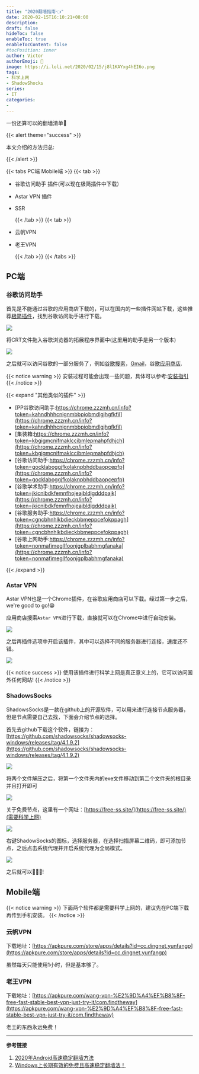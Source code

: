 ```yaml
---
title: "2020翻墙指南👈"
date: 2020-02-15T16:10:21+08:00
description:
draft: false
hideToc: false
enableToc: true
enableTocContent: false
#tocPosition: inner
author: Victor
authorEmoji: 👻
image: https://i.loli.net/2020/02/15/j8l1KAYxg4hEI6o.png
tags:
- 科学上网
- ShadowShocks
series:
- IT
categories:
-
---
```


一份还算可以的翻墙清单:card_index:

<!--more-->

{{< alert theme="success" >}}

本文介绍的方法归总:

{{< /alert >}}

{{< tabs PC端 Mobile端 >}}
  {{< tab >}}

- 谷歌访问助手 插件(可以现在极简插件中下载）
- Astar VPN 插件
- SSR

  {{< /tab >}}
  {{< tab >}}

* 云帆VPN
* 老王VPN

  {{< /tab >}}
{{< /tabs >}}

## PC端

### 谷歌访问助手

首先是不能通过谷歌的应用商店下载的，可以在国内的一些插件网站下载，这些推荐[极简插件](https://chrome.zzzmh.cn/)，找到谷歌访问助手进行下载。

![](https://i.loli.net/2020/02/15/Uw5Mbl28tV1ZxIv.png)

将CRT文件拖入谷歌浏览器的拓展程序界面中(这里用的助手是另一个版本)

![](https://i.loli.net/2020/02/15/u5RtMNYjCoVQacw.png)

之后就可以访问谷歌的一部分服务了，例如[谷歌搜索](https://www.google.com/)，[Gmail](https://mail.google.com/mail/u/0/#inbox)，谷[歌应用商店](https://chrome.google.com/webstore).

{{< notice warning >}}
安装过程可能会出现一些问题，具体可以参考:[安装指引](https://chrome.zzzmh.cn/help?token=setup)
{{< /notice >}}

{{< expand "其他类似的插件" >}}

* [PP谷歌访问助手:https://chrome.zzzmh.cn/info?token=kahndhhhcnignmbbpiobmdlgjhgfkfil](https://chrome.zzzmh.cn/info?token=kahndhhhcnignmbbpiobmdlgjhgfkfil)
* [集装箱:https://chrome.zzzmh.cn/info?token=kbgigmcnifmaklccibmlepmahpfdhjch](https://chrome.zzzmh.cn/info?token=kbgigmcnifmaklccibmlepmahpfdhjch)
* [谷歌访问助手:https://chrome.zzzmh.cn/info?token=gocklaboggjfkolaknpbhddbaopcepfp](https://chrome.zzzmh.cn/info?token=gocklaboggjfkolaknpbhddbaopcepfp)
* [谷歌学术助手:https://chrome.zzzmh.cn/info?token=jkicnibdkfemnfhojeajbldjgdddpajk](https://chrome.zzzmh.cn/info?token=jkicnibdkfemnfhojeajbldjgdddpajk)
* [谷歌服务助手:https://chrome.zzzmh.cn/info?token=cgncbhnhlkbdieckbbmeppcefokppagh](https://chrome.zzzmh.cn/info?token=cgncbhnhlkbdieckbbmeppcefokppagh)
* [谷歌上网助手:https://chrome.zzzmh.cn/info?token=nonmafimegllfoonjgplbabhmgfanaka](https://chrome.zzzmh.cn/info?token=nonmafimegllfoonjgplbabhmgfanaka)

{{< /expand >}}

### Astar VPN

Astar VPN也是一个Chrome插件，在谷歌应用商店可以下载。经过第一步之后，we're good to go!😁

应用商店搜索`Astar VPN`进行下载，直接就可以在Chrome中进行自动安装。

![](https://i.loli.net/2020/02/15/r3LunYZ8HPSoUNR.png)

之后再插件选项中开启该插件，其中可以选择不同的服务器进行连接，速度还不错。

![](https://i.loli.net/2020/02/15/rWNqC49EdTK1cOx.png)

{{< notice success >}}
使用该插件进行科学上网是真正意义上的，它可以访问国外任何网站! 
{{< /notice >}}

### ShadowsSocks

ShadowsSocks是一款在github上的开源软件，可以用来进行连接节点服务器，但是节点需要自己去找，下面会介绍节点的选择。

首先去github下载这个软件，链接为：[https://github.com/shadowsocks/shadowsocks-windows/releases/tag/4.1.9.2](https://github.com/shadowsocks/shadowsocks-windows/releases/tag/4.1.9.2)

![](https://i.loli.net/2020/02/15/fn8APWli2Cr49ku.png)

将两个文件解压之后，将第一个文件夹内的exe文件移动到第二个文件夹的根目录并且打开即可

![](https://i.loli.net/2020/02/15/WNJDaGKvU58luk4.png)

关于免费节点，这里有一个网址：[https://free-ss.site/](https://free-ss.site/)(需要科学上网)

![](https://i.loli.net/2020/02/15/fcC9bpTQXR3ZFmB.png)

右键ShadowSocks的图标，选择服务器，在选择扫描屏幕二维码，即可添加节点，之后点击系统代理并开启系统代理为全局模式。

![](https://i.loli.net/2020/02/15/uKOAGTbD41IHyFw.png)

之后就可以:call_me_hand::call_me_hand::call_me_hand:!

## Mobile端

{{< notice warning >}}
下面两个软件都是需要科学上网的，建议先在PC端下载再传到手机安装。
{{< /notice >}}

### 云帆VPN

下载地址：[https://apkpure.com/store/apps/details?id=cc.dingnet.yunfangp](https://apkpure.com/store/apps/details?id=cc.dingnet.yunfangp)

虽然每天只能使用1小时，但是基本够了。

### 老王VPN

下载地址：[https://apkpure.com/wang-vpn-%E2%9D%A4%EF%B8%8F-free-fast-stable-best-vpn-just-try-it/com.findtheway](https://apkpure.com/wang-vpn-%E2%9D%A4%EF%B8%8F-free-fast-stable-best-vpn-just-try-it/com.findtheway)

老王的东西永远免费！

---

**参考链接**

1. [2020年Android高速稳定翻墙方法](https://lures2019.github.io/2020/02/11/2020%E5%B9%B4Android%E9%AB%98%E9%80%9F%E7%A8%B3%E5%AE%9A%E7%BF%BB%E5%A2%99%E6%96%B9%E6%B3%95/#more)
2. [Windows上长期有效的免费且高速稳定翻墙法！](https://lures2019.github.io/2020/02/04/Windows%E4%B8%8A%E9%95%BF%E6%9C%9F%E6%9C%89%E6%95%88%E7%9A%84%E5%85%8D%E8%B4%B9%E4%B8%94%E9%AB%98%E9%80%9F%E7%A8%B3%E5%AE%9A%E7%BF%BB%E5%A2%99%E6%B3%95%EF%BC%81/#more)